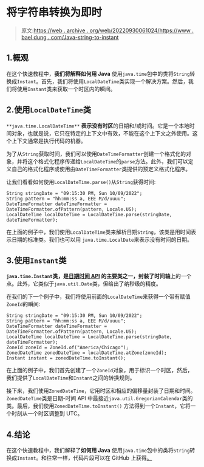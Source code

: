 # 将字符串转换为即时

> 原文:[https://web . archive . org/web/20220930061024/https://www . bael dung . com/Java-string-to-instant](https://web.archive.org/web/20220930061024/https://www.baeldung.com/java-string-to-instant)

## 1.概观

在这个快速教程中，**我们将解释如何用 Java** 使用`java.time`包中的类将`String`转换成`Instant`。首先，我们将使用`LocalDateTime`类实现一个解决方案。然后，我们将使用`Instant`类来获取一个时区内的瞬间。

## 2.使用`LocalDateTime`类

`**java.time.LocalDateTime**` **表示没有时区**的日期和/或时间。它是一个本地时间对象，也就是说，它只在特定的上下文中有效，不能在这个上下文之外使用。这个上下文通常是执行代码的机器。

为了从`String`获取时间，我们可以使用`DateTimeFormatter`创建一个格式化的对象，并将这个格式化程序传递给`LocalDateTime`的`parse`方法。此外，我们可以定义自己的格式化程序或使用由`DateTimeFormatter`类提供的预定义格式化程序。

让我们看看如何使用`LocalDateTime.parse()`从`String`获得时间:

```
String stringDate = "09:15:30 PM, Sun 10/09/2022"; 
String pattern = "hh:mm:ss a, EEE M/d/uuuu"; 
DateTimeFormatter dateTimeFormatter = DateTimeFormatter.ofPattern(pattern, Locale.US); 
LocalDateTime localDateTime = LocalDateTime.parse(stringDate, dateTimeFormatter);
```

在上面的例子中，我们使用`LocalDateTime`类来解析日期`String`，该类是用时间表示日期的标准类。我们也可以用 `java.time.LocalDate`来表示没有时间的日期。

## 3.使用`Instant`类

**`java.time.Instant`类，是[日期时间 API](/web/20221106112809/https://www.baeldung.com/java-8-date-time-intro) 的主要类之一，封装了时间轴**上的一个点。此外，它类似于`java.util.Date`类，但给出了纳秒级的精度。

在我们的下一个例子中，我们将使用前面的`LocalDateTime`来获得一个带有赋值`ZoneId`的瞬间:

```
String stringDate = "09:15:30 PM, Sun 10/09/2022"; 
String pattern = "hh:mm:ss a, EEE M/d/uuuu"; 
DateTimeFormatter dateTimeFormatter = DateTimeFormatter.ofPattern(pattern, Locale.US); 
LocalDateTime localDateTime = LocalDateTime.parse(stringDate, dateTimeFormatter); 
ZoneId zoneId = ZoneId.of("America/Chicago"); 
ZonedDateTime zonedDateTime = localDateTime.atZone(zoneId); 
Instant instant = zonedDateTime.toInstant();
```

在上面的例子中，我们首先创建了一个`ZoneId`对象，用于标识一个时区，然后，我们提供了`LocalDateTime`和`Instant`之间的转换规则。

接下来，我们使用`ZonedDateTime`，它用时区和相应的偏移量封装了日期和时间。`ZonedDateTime`类是日期-时间 API 中最接近`java.util.GregorianCalendar`类的类。最后，我们使用`ZonedDateTime.toInstant()` 方法得到一个`Instant`，它将一个时刻从一个时区调整到 UTC。

## 4.结论

在这个快速教程中，我们解释了**如何用 Java** 使用`java.time`包中的类将`String`转换成`Instant`。和往常一样，代码片段可以在 GitHub 上获得[。](https://web.archive.org/web/20221106112809/https://github.com/eugenp/tutorials/tree/master/core-java-modules/core-java-datetime-string-2)